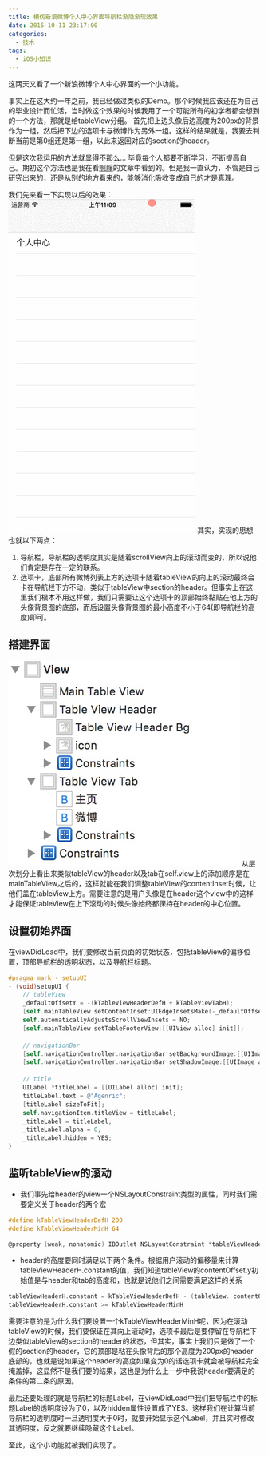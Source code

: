```yaml
---
title: 模仿新浪微博个人中心界面导航栏渐隐渐现效果
date: 2015-10-11 23:17:00
categories:
  - 技术
tags:
  - iOS小知识
---
```


这两天又看了一个新浪微博个人中心界面的一个小功能。

事实上在这大约一年之前，我已经做过类似的Demo。那个时候我应该还在为自己的毕业设计而忙活，当时做这个效果的时候我用了一个可能所有的初学者都会想到的一个方法，那就是给tableView分组。
首先把上边头像后边高度为200px的背景作为一组，然后把下边的选项卡与微博作为另外一组。这样的结果就是，我要去判断当前是第0组还是第一组，以此来返回对应的section的header。

但是这次我运用的方法就显得不那么... 毕竟每个人都要不断学习，不断提高自己。期初这个方法也是我在看[啊崢](http://www.jianshu.com/users/b09c3959ab3b/latest_articles)的文章中看到的。但是我一直认为，不管是自己研究出来的，还是从别的地方看来的，能够消化吸收变成自己的才是真理。

我们先来看一下实现以后的效果：
![实现效果](Imitate-sinaWeibo-pull-refresh/Imitate-sinaWeibo-pull-refresh-1.gif)
其实，实现的思想也就以下两点：

1. 导航栏，导航栏的透明度其实是随着scrollView向上的滚动而变的，所以说他们肯定是存在一定的联系。
2. 选项卡，底部所有微博列表上方的选项卡随着tableView的向上的滚动最终会卡在导航栏下方不动，类似于tableView中section的header。但事实上在这里我们根本不用这样做，我们只需要让这个选项卡的顶部始终黏贴在他上方的头像背景图的底部，而后设置头像背景图的最小高度不小于64(即导航栏的高度)即可。

## 搭建界面

![xib中View的结构](Imitate-sinaWeibo-pull-refresh/Imitate-sinaWeibo-pull-refresh-2.png)
从层次划分上看出来类似tableView的header以及tab在self.view上的添加顺序是在mainTableView之后的，这样就能在我们调整tableView的contentInset时候，让他们盖在tableView上方。需要注意的是用户头像是在header这个view中的这样才能保证tableView在上下滚动的时候头像始终都保持在header的中心位置。

## 设置初始界面

在viewDidLoad中，我们要修改当前页面的初始状态，包括tableView的偏移位置，顶部导航栏的透明状态，以及导航栏标题。

```objective-c
#pragma mark - setupUI
- (void)setupUI {
    // tableView
    _defaultOffsetY = -(kTableViewHeaderDefH + kTableViewTabH);
    [self.mainTableView setContentInset:UIEdgeInsetsMake(-_defaultOffsetY, 0, 0, 0)];
    self.automaticallyAdjustsScrollViewInsets = NO;
    [self.mainTableView setTableFooterView:[[UIView alloc] init]];

    // navigationBar
    [self.navigationController.navigationBar setBackgroundImage:[[UIImage alloc] init] forBarMetrics:UIBarMetricsDefault];
    [self.navigationController.navigationBar setShadowImage:[[UIImage alloc] init]];

    // title
    UILabel *titleLabel = [[UILabel alloc] init];
    titleLabel.text = @"Agenric";
    [titleLabel sizeToFit];
    self.navigationItem.titleView = titleLabel;
    _titleLabel = titleLabel;
    _titleLabel.alpha = 0;
    _titleLabel.hidden = YES;
}
```

## 监听tableView的滚动

* 我们事先给header的view一个NSLayoutConstraint类型的属性，同时我们需要定义关于header的两个宏

```objective-c
#define kTableViewHeaderDefH 200
#define kTableViewHeaderMinH 64
```

```objective-c
@property (weak, nonatomic) IBOutlet NSLayoutConstraint *tableViewHeaderH;
```

* header的高度要同时满足以下两个条件。根据用户滚动的偏移量来计算tableViewHeaderH.constant的值，我们知道tableView的contentOffset.y初始值是与header和tab的高度和，也就是说他们之间需要满足这样的关系

```objective-c
tableViewHeaderH.constant = kTableViewHeaderDefH - (tableView. contentOffset.y - (header.height + tab.height))
tableViewHeaderH.constant >= kTableViewHeaderMinH
```

需要注意的是为什么我们要设置一个kTableViewHeaderMinH呢，因为在滚动tableView的时候，我们要保证在其向上滚动时，选项卡最后是要停留在导航栏下边类似tableView的section的header的状态，但其实，事实上我们只是做了一个假的section的header，它的顶部是粘在头像背后的那个高度为200px的header底部的，也就是说如果这个header的高度如果变为0的话选项卡就会被导航栏完全掩盖掉，这显然不是我们要的结果，这也是为什么上一步中我说header要满足的条件的第二条的原因。

最后还要处理的就是导航栏的标题Label，在viewDidLoad中我们把导航栏中的标题Label的透明度设为了0，以及hidden属性设置成了YES。这样我们在计算当前导航栏的透明度时一旦透明度大于0时，就要开始显示这个Label，并且实时修改其透明度，反之就要继续隐藏这个Label。

至此，这个小功能就被我们实现了。
